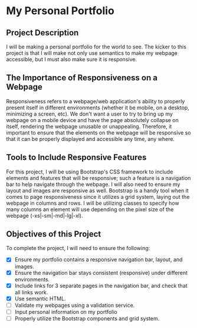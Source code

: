 # My Personal Portfolio

## Project Description

I will be making a personal portfolio for the world to see. The kicker to this project is that I will make not only use semantics to make my webpage accessible, but I must also make sure it is responsive.

## The Importance of Responsiveness on a Webpage

Responsiveness refers to a webpage/web application's ability to properly present itself in different environments (whether it be mobile, on a desktop, minimizing a screen, etc). We don't want a user to try to bring up my webpage on a mobile device and have the page absolutely collapse on itself, rendering the webpage unusable or unappealing. Therefore, it important to ensure that the elements on the webpage will be responsive so that it can be properly displayed and accessible any time, any where.

## Tools to Include Responsive Features

For this project, I will be using Bootstrap's CSS framework to include elements and features that will be responsive; such a feature is a navigation bar to help navigate through the webpage. I will also need to ensure my layout and images are responsive as well. 
Bootstrap is a handy tool when it comes to page responsiveness since it utilizes a grid system, laying out the webpage in columns and rows. I will be utilizing classes to specify how many columns an element will use depending on the pixel size of the webpage (-xs|-sm|-md|-lg|-xl).

## Objectives of this Project

To complete the project, I will need to ensure the following:

- [x] Ensure my portfolio contains a responsive navigation bar, layout, and images.
- [x] Ensure the navigation bar stays consistent (responsive) under different environments.
- [x] Include links for 3 separate pages in the navigation bar, and check that all links work.
- [x] Use semantic HTML.
- [ ] Validate my webpages using a validation service.
- [ ] Input personal information on my portfolio
- [ ] Properly utilize the Bootstrap components and grid system.